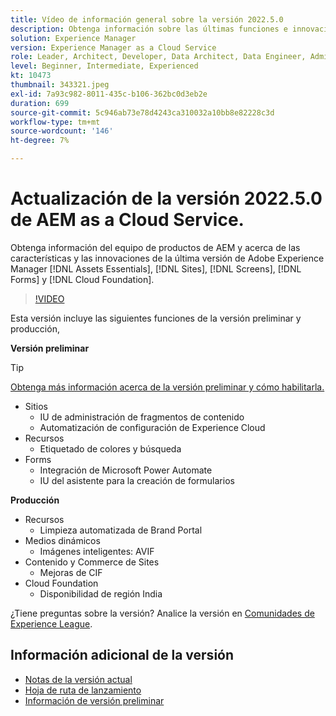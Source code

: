 ```yaml
---
title: Vídeo de información general sobre la versión 2022.5.0
description: Obtenga información sobre las últimas funciones e innovaciones de la versión 2022.5.0 para Adobe Experience Manager [!DNL Assets Essentials], [!DNL Sites], [!DNL Screens], [!DNL Forms] y [!DNL Cloud Foundation].
solution: Experience Manager
version: Experience Manager as a Cloud Service
role: Leader, Architect, Developer, Data Architect, Data Engineer, Admin, User
level: Beginner, Intermediate, Experienced
kt: 10473
thumbnail: 343321.jpeg
exl-id: 7a93c982-8011-435c-b106-362bc0d3eb2e
duration: 699
source-git-commit: 5c946ab73e78d4243ca310032a10bb8e82228c3d
workflow-type: tm+mt
source-wordcount: '146'
ht-degree: 7%

---
```


# Actualización de la versión 2022.5.0 de AEM as a Cloud Service.

Obtenga información del equipo de productos de AEM y acerca de las características y las innovaciones de la última versión de Adobe Experience Manager [!DNL Assets Essentials], [!DNL Sites], [!DNL Screens], [!DNL Forms] y [!DNL Cloud Foundation].

>[!VIDEO](https://video.tv.adobe.com/v/343321/?quality=12&learn=on)

Esta versión incluye las siguientes funciones de la versión preliminar y producción,

**Versión preliminar**

>[!TIP]
>
>[Obtenga más información acerca de la versión preliminar y cómo habilitarla.](https://experienceleague.adobe.com/docs/experience-manager-cloud-service/content/release-notes/prerelease.html?lang=es)

* Sitios
   * IU de administración de fragmentos de contenido
   * Automatización de configuración de Experience Cloud
* Recursos
   * Etiquetado de colores y búsqueda
* Forms
   * Integración de Microsoft Power Automate
   * IU del asistente para la creación de formularios

**Producción**

* Recursos
   * Limpieza automatizada de Brand Portal
* Medios dinámicos
   * Imágenes inteligentes: AVIF
* Contenido y Commerce de Sites
   * Mejoras de CIF
* Cloud Foundation
   * Disponibilidad de región India

¿Tiene preguntas sobre la versión?  Analice la versión en [Comunidades de Experience League](https://adobe.ly/3NDPR8Y).

## Información adicional de la versión

* [Notas de la versión actual](https://experienceleague.adobe.com/docs/experience-manager-cloud-service/content/release-notes/home.html?lang=es)
* [Hoja de ruta de lanzamiento](https://experienceleague.adobe.com/docs/experience-manager-release-information/aem-release-updates/update-releases-roadmap.html?lang=es)
* [Información de versión preliminar](https://experienceleague.adobe.com/docs/experience-manager-cloud-service/content/release-notes/prerelease.html?lang=es)
